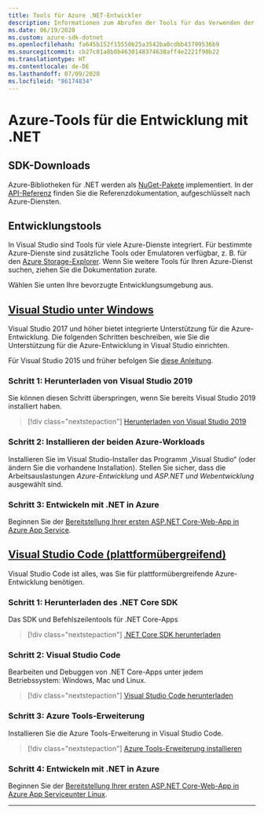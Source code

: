 ```yaml
---
title: Tools für Azure .NET-Entwickler
description: Informationen zum Abrufen der Tools für das Verwenden der Azure .NET-Bibliotheken in einer Windows-, Linux- oder Mac-Umgebung
ms.date: 06/19/2020
ms.custom: azure-sdk-dotnet
ms.openlocfilehash: fa645b152f15550b25a3542ba0cdbb43799536b9
ms.sourcegitcommit: cb27c01a8b0b4630148374638aff4e2221f90b22
ms.translationtype: HT
ms.contentlocale: de-DE
ms.lasthandoff: 07/09/2020
ms.locfileid: "86174834"
---
```

# <a name="azure-tools-for-developing-with-net"></a>Azure-Tools für die Entwicklung mit .NET

## <a name="sdk-downloads"></a>SDK-Downloads

Azure-Bibliotheken für .NET werden als [NuGet-Pakete](https://www.nuget.org/packages?q=windowsazureofficial) implementiert. In der [API-Referenz](/dotnet/api/overview/azure/?view=azure-dotnet) finden Sie die Referenzdokumentation, aufgeschlüsselt nach Azure-Diensten.

## <a name="development-tools"></a>Entwicklungstools

In Visual Studio sind Tools für viele Azure-Dienste integriert. Für bestimmte Azure-Dienste sind zusätzliche Tools oder Emulatoren verfügbar, z. B. für den [Azure Storage-Explorer](https://azure.microsoft.com/features/storage-explorer/). Wenn Sie weitere Tools für Ihren Azure-Dienst suchen, ziehen Sie die Dokumentation zurate.

Wählen Sie unten Ihre bevorzugte Entwicklungsumgebung aus.

## <a name="visual-studio-on-windows"></a>[Visual Studio unter Windows](#tab/vs)

Visual Studio 2017 und höher bietet integrierte Unterstützung für die Azure-Entwicklung. Die folgenden Schritten beschreiben, wie Sie die Unterstützung für die Azure-Entwicklung in Visual Studio einrichten.

Für Visual Studio 2015 und früher befolgen Sie <a href="vs2015-install.md">diese Anleitung</a>.

### <a name="step-1-download-visual-studio-2019"></a>Schritt 1: Herunterladen von Visual Studio 2019

Sie können diesen Schritt überspringen, wenn Sie bereits Visual Studio 2019 installiert haben.

> [!div class="nextstepaction"]
> [Herunterladen von Visual Studio 2019](https://www.visualstudio.com/downloads/)

### <a name="step-2-install-the-two-azure-workloads"></a>Schritt 2: Installieren der beiden Azure-Workloads

Installieren Sie im Visual Studio-Installer das Programm „Visual Studio“ (oder ändern Sie die vorhandene Installation). Stellen Sie sicher, dass die Arbeitsauslastungen *Azure-Entwicklung* und *ASP.NET und Webentwicklung* ausgewählt sind.

### <a name="step-3-develop-with-net-on-azure"></a>Schritt 3: Entwickeln mit .NET in Azure

Beginnen Sie der [Bereitstellung Ihrer ersten ASP.NET Core-Web-App in Azure App Service](/azure/app-service-web/app-service-web-get-started-dotnet).

## <a name="visual-studio-code-cross-platform"></a>[Visual Studio Code (plattformübergreifend)](#tab/vscode)

Visual Studio Code ist alles, was Sie für plattformübergreifende Azure-Entwicklung benötigen.

### <a name="step-1-download-the-net-core-sdk"></a>Schritt 1: Herunterladen des .NET Core SDK

Das SDK und Befehlszeilentools für .NET Core-Apps

> [!div class="nextstepaction"]
> [.NET Core SDK herunterladen](https://dotnet.microsoft.com/download)

### <a name="step-2-visual-studio-code"></a>Schritt 2: Visual Studio Code

Bearbeiten und Debuggen von .NET Core-Apps unter jedem Betriebssystem: Windows, Mac und Linux.

> [!div class="nextstepaction"]
> [Visual Studio Code herunterladen](https://code.visualstudio.com)

### <a name="step-3-azure-tools-extension"></a>Schritt 3: Azure Tools-Erweiterung

Installieren Sie die Azure Tools-Erweiterung in Visual Studio Code.

> [!div class="nextstepaction"]
> [Azure Tools-Erweiterung installieren](https://marketplace.visualstudio.com/items?itemName=ms-vscode.vscode-node-azure-pack)

### <a name="step-4-develop-with-net-on-azure"></a>Schritt 4: Entwickeln mit .NET in Azure

Beginnen Sie der [Bereitstellung Ihrer ersten ASP.NET Core-Web-App in Azure App Serviceunter Linux](/azure/app-service/containers/quickstart-dotnetcore).

---
